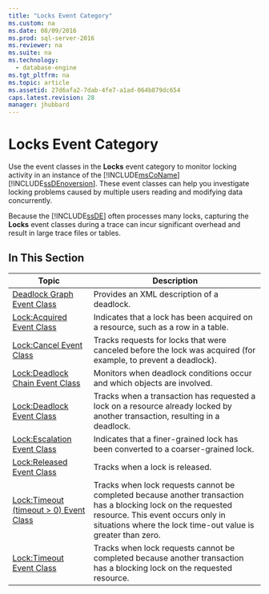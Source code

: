 ```yaml
---
title: "Locks Event Category"
ms.custom: na
ms.date: 08/09/2016
ms.prod: sql-server-2016
ms.reviewer: na
ms.suite: na
ms.technology: 
  - database-engine
ms.tgt_pltfrm: na
ms.topic: article
ms.assetid: 27d6afa2-7dab-4fe7-a1ad-064b879dc654
caps.latest.revision: 28
manager: jhubbard
---
```

# Locks Event Category
Use the event classes in the **Locks** event category to monitor locking activity in an instance of the [!INCLUDE[msCoName](../../Topics/TopicNameContainA/tokens/msCoName_md.md)] [!INCLUDE[ssDEnoversion](../../Topics/TopicNameContainA/tokens/ssDEnoversion_md.md)]. These event classes can help you investigate locking problems caused by multiple users reading and modifying data concurrently.  
  
 Because the [!INCLUDE[ssDE](../../Topics/TopicNameContainA/tokens/ssDE_md.md)] often processes many locks, capturing the **Locks** event classes during a trace can incur significant overhead and result in large trace files or tables.  
  
## In This Section  
  
|Topic|Description|  
|-----------|-----------------|  
|[Deadlock Graph Event Class](../../Topics/TopicNameNotContainA/Deadlock-Graph-Event-Class.md)|Provides an XML description of a deadlock.|  
|[Lock:Acquired Event Class](../Topic/Lock:Acquired%20Event%20Class.md)|Indicates that a lock has been acquired on a resource, such as a row in a table.|  
|[Lock:Cancel Event Class](../Topic/Lock:Cancel%20Event%20Class.md)|Tracks requests for locks that were canceled before the lock was acquired (for example, to prevent a deadlock).|  
|[Lock:Deadlock Chain Event Class](../Topic/Lock:Deadlock%20Chain%20Event%20Class.md)|Monitors when deadlock conditions occur and which objects are involved.|  
|[Lock:Deadlock Event Class](../Topic/Lock:Deadlock%20Event%20Class.md)|Tracks when a transaction has requested a lock on a resource already locked by another transaction, resulting in a deadlock.|  
|[Lock:Escalation Event Class](../Topic/Lock:Escalation%20Event%20Class.md)|Indicates that a finer-grained lock has been converted to a coarser-grained lock.|  
|[Lock:Released Event Class](../Topic/Lock:Released%20Event%20Class.md)|Tracks when a lock is released.|  
|[Lock:Timeout (timeout > 0) Event Class](../Topic/Lock:Timeout%20\(timeout%20%3E%200\)%20Event%20Class.md)|Tracks when lock requests cannot be completed because another transaction has a blocking lock on the requested resource. This event occurs only in situations where the lock time-out value is greater than zero.|  
|[Lock:Timeout Event Class](../Topic/Lock:Timeout%20Event%20Class.md)|Tracks when lock requests cannot be completed because another transaction has a blocking lock on the requested resource.|